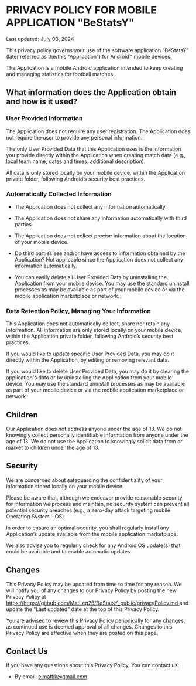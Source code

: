# PRIVACY POLICY FOR MOBILE APPLICATION "BeStatsY"
Last updated: July 03, 2024

This privacy policy governs your use of the software application “BeStatsY” (later referred as the/this “Application”) for Android™ mobile devices.

The Application is a mobile Android application intended to keep creating and managing statistics for football matches.

## What information does the Application obtain and how is it used?
### User Provided Information
The Application does not require any user registration. The Application does not require the user to provide any personal information.

The only User Provided Data that this Application uses is the information you provide directly within the Application when creating match data (e.g., local team name, dates and times, additional description).

All data is only stored locally on your mobile device, within the Application private folder, following Android’s security best practices.

### Automatically Collected Information
- The Application does not collect any information automatically.

- The Application does not share any information automatically with third parties.

- The Application does not collect precise information about the location of your mobile device.

- Do third parties see and/or have access to information obtained by the Application?
Not applicable since the Application does not collect any information automatically.

- You can easily delete all User Provided Data by uninstalling the Application from your mobile device. You may use the standard uninstall processes as may be available as part of your mobile device or via the mobile application marketplace or network.

### Data Retention Policy, Managing Your Information
This Application does not automatically collect, share nor retain any information. All information are only stored locally on your mobile device, within the Application private folder, following Android’s security best practices.

If you would like to update specific User Provided Data, you may do it directly within the Application, by editing or removing relevant data.

If you would like to delete User Provided Data, you may do it by clearing the application's data or by uninstalling the Application from your mobile device. You may use the standard uninstall processes as may be available as part of your mobile device or via the mobile application marketplace or network.

## Children
Our Application does not address anyone under the age of 13. We do not knowingly collect personally identifiable information from anyone under the age of 13. We do not use the Application to knowingly solicit data from or market to children under the age of 13.

## Security
We are concerned about safeguarding the confidentiality of your information stored locally on your mobile device.

Please be aware that, although we endeavor provide reasonable security for information we process and maintain, no security system can prevent all potential security breaches (e.g., a zero-day attack targeting mobile Operating System – OS).

In order to ensure an optimal security, you shall regularly install any Application’s update available from the mobile application marketplace.

We also advise you to regularly check for any Android OS update(s) that could be available and to enable automatic updates.

## Changes
This Privacy Policy may be updated from time to time for any reason. We will notify you of any changes to our Privacy Policy by posting the new Privacy Policy at [https://https://github.com/MatLeg25/BeStatsY_public/privacyPolicy.md ](https://github.com/MatLeg25/BeStatsY_official/blob/main/privacy_policy.md) and update the "Last updated" date at the top of this Privacy Policy.

You are advised to review this Privacy Policy periodically for any changes, as continued use is deemed approval of all changes. Changes to this Privacy Policy are effective when they are posted on this page.


## Contact Us
If you have any questions about this Privacy Policy, You can contact us: <br />
- By email: elmattik@gmail.com
